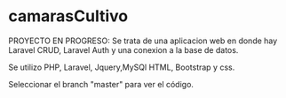 # camarasCultivo

PROYECTO EN PROGRESO: Se trata de una aplicacion web en donde hay Laravel CRUD, Laravel Auth y una conexion a la base de datos.

Se utilizo PHP, Laravel, Jquery,MySQl HTML, Bootstrap y css.

Seleccionar el branch "master" para ver el código.
